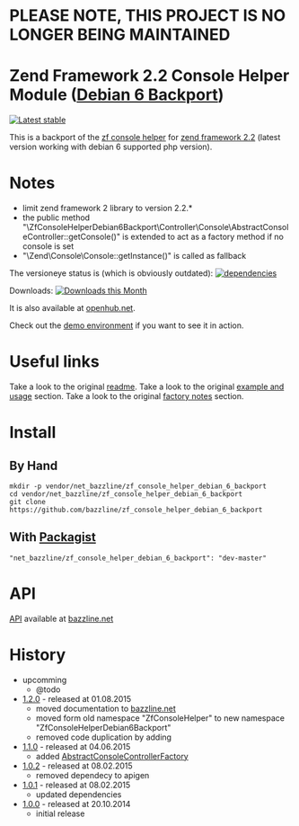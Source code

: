 # PLEASE NOTE, THIS PROJECT IS NO LONGER BEING MAINTAINED

# Zend Framework 2.2 Console Helper Module ([Debian 6 Backport](https://github.com/bazzline/zf_console_helper))

[![Latest stable](https://img.shields.io/packagist/v/net_bazzline/zf_console_helper_debian_6_backport.svg)](https://packagist.org/packages/net_bazzline/zf_console_helper_debian_6_backport)

This is a backport of the [zf console helper](https://github.com/bazzline/zf_console_helper) for [zend framework 2.2](http://framework.zend.com/manual/2.2/en/index.html) (latest version working with debian 6 supported php version).

# Notes

* limit zend framework 2 library to version 2.2.\*
* the public method "\ZfConsoleHelperDebian6Backport\Controller\Console\AbstractConsoleController::getConsole()" is extended to act as a factory method if no console is set
* "\Zend\Console\Console::getInstance()" is called as fallback

The versioneye status is (which is obviously outdated):
[![dependencies](https://www.versioneye.com/user/projects/5443ffba53acfa668400005f/badge.svg?style=flat)](https://www.versioneye.com/user/projects/5443ffba53acfa668400005f)

Downloads:
[![Downloads this Month](https://img.shields.io/packagist/dm/net_bazzline/zf_console_helper_debian_6_backport.svg)](https://packagist.org/packages/net_bazzline/zf_console_helper_debian_6_backport)

It is also available at [openhub.net](http://www.openhub.net/p/719928).

Check out the [demo environment](https://github.com/bazzline/zf_demo_environment/tree/debian_6_backport) if you want to see it in action.

# Useful links

Take a look to the original [readme](https://github.com/bazzline/zf_console_helper/blob/master/README.md).
Take a look to the original [example and usage](https://github.com/bazzline/zf_console_helper#example--usage) section.
Take a look to the original [factory notes](https://github.com/bazzline/zf_console_helper/blob/master/src/ZfConsoleHelper/Controller/Console/AbstractConsoleControllerFactory.php) section.

# Install

## By Hand

    mkdir -p vendor/net_bazzline/zf_console_helper_debian_6_backport
    cd vendor/net_bazzline/zf_console_helper_debian_6_backport
    git clone https://github.com/bazzline/zf_console_helper_debian_6_backport

## With [Packagist](https://packagist.org/packages/net_bazzline/zf_console_helper_debian_6_backport)

    "net_bazzline/zf_console_helper_debian_6_backport": "dev-master"

# API

[API](http://bazzline.net/446645fe05ffa37417502d0af503701961746c9d/index.html) available at [bazzline.net](http://www.bazzline.net/)

# History

* upcomming
    * @todo
* [1.2.0](https://github.com/bazzline/zf_console_helper_debian_6_backport/tree/1.2.0) - released at 01.08.2015
    * moved documentation to [bazzline.net](https://bazzline.net)
    * moved form old namespace "ZfConsoleHelper" to new namespace "ZfConsoleHelperDebian6Backport"
    * removed code duplication by adding 
* [1.1.0](https://github.com/bazzline/zf_console_helper_debian_6_backport/tree/1.1.0) - released at 04.06.2015
    * added [AbstractConsoleControllerFactory](https://github.com/bazzline/zf_console_helper_debian_6_backport/blob/master/src/ZfConsoleHelper/Controller/Console/AbstractConsoleControllerFactory.php)
* [1.0.2](https://github.com/bazzline/zf_console_helper_debian_6_backport/tree/1.0.1) - released at 08.02.2015
    * removed dependecy to apigen
* [1.0.1](https://github.com/bazzline/zf_console_helper_debian_6_backport/tree/1.0.1) - released at 08.02.2015
    * updated dependencies
* [1.0.0](https://github.com/bazzline/zf_console_helper_debian_6_backport/tree/1.0.0) - released at 20.10.2014
    * initial release
